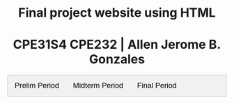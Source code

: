 <style>
  .tab {
    overflow: hidden;
    border: 1px solid #ccc;
    background-color: #f1f1f1;
  }

  .tab button {
    background-color: inherit;
    float: left;
    border: none;
    outline: none;
    cursor: pointer;
    padding: 14px 16px;
    transition: 0.3s;
    font-size: 17px;
  }

  .tab button:hover {
    background-color: #ddd;
  }

  .tab button.active {
    background-color: #ccc;
  }

  .tabcontent {
    display: none;
    padding: 6px 12px;
    border: 1px solid #ccc;
    border-top: none;
  }
</style>

<h1 align="center"><strong>Final project website using  HTML</strong></h1>
<h1 align="center">CPE31S4 CPE232 | Allen Jerome B. Gonzales</h1>

<div class="tab">
  <button class="tablinks" onclick="openTab(event, 'Prelim')">Prelim Period</button>
  <button class="tablinks" onclick="openTab(event, 'Midterm')">Midterm Period</button>
  <button class="tablinks" onclick="openTab(event, 'Final')">Final Period</button>
</div>

<div id="Prelim" class="tabcontent">
  <h2>Prelim Period</h2>
  <p><strong>Prelim Period Content:</strong></p>

  - [Hands-on Activity 1 - Creating Virtual Machines](https://github.com/qajgonzales1/HOA1.git)
  - [Hands-on Activity 2 - SSH Key-Based Authentication and GIT Setup](https://github.com/qajgonzales1/HOA2.git)
  <!-- Add more content here -->
</div>

<div id="Midterm" class="tabcontent">
  <h2>Midterm Period</h2>
  <p><strong>Midterm Period Content:</strong></p>

  - [Hands-on Activity 6 - Targeting specific nodes](https://github.com/qajgonzales1/HOA6.git)
  - [Hands-on Activity 7 - Managing files and Creating Roles in Ansible](https://github.com/qajgonzales1/HOA7.git)
  <!-- Add more content here -->
</div>

<div id="Final" class="tabcontent">
  <h2>Final Period</h2>
  <p><strong>Final Period Content:</strong></p>

  - [Hands-on Activity 11 - Containerization](https://github.com/qajgonzales1/HOA11.git)
  - [Hands-on Activity 12 - Build a sample web app in a Docker Container](https://github.com/qajgonzales1/HOA12.git)
  <!-- Add more content here -->
</div>

<script>
  function openTab(evt, tabName) {
    var i, tabcontent, tablinks;
    tabcontent = document.getElementsByClassName("tabcontent");
    for (i = 0; i < tabcontent.length; i++) {
      tabcontent[i].style.display = "none";
    }
    tablinks = document.getElementsByClassName("tablinks");
    for (i = 0; i < tablinks.length; i++) {
      tablinks[i].className = tablinks[i].className.replace(" active", "");
    }
    document.getElementById(tabName).style.display = "block";
    evt.currentTarget.className += " active";
  }
</script>
